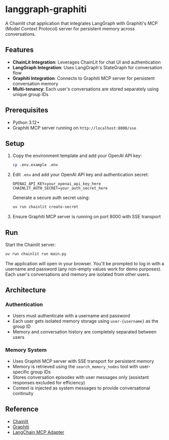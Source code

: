 # langgraph-graphiti

A Chainlit chat application that integrates LangGraph with Graphiti's MCP (Model Context Protocol) server for persistent memory across conversations.

## Features

- **ChainLit Integration**: Leverages ChainLit for chat UI and authentication
- **LangGraph Integration**: Uses LangGraph's StateGraph for conversation flow
- **Graphiti Integration**: Connects to Graphiti MCP server for persistent conversation memory
- **Multi-tenancy**: Each user's conversations are stored separately using unique group IDs

## Prerequisites

- Python 3.12+
- Graphiti MCP server running on `http://localhost:8000/sse`

## Setup

1. Copy the environment template and add your OpenAI API key:
   ```bash
   cp .env.example .env
   ```
   
2. Edit `.env` and add your OpenAI API key and authentication secret:
   ```
   OPENAI_API_KEY=your_openai_api_key_here
   CHAINLIT_AUTH_SECRET=your_auth_secret_here
   ```
   
   Generate a secure auth secret using:
   ```bash
   uv run chainlit create-secret
   ```

3. Ensure Graphiti MCP server is running on port 8000 with SSE transport

## Run

Start the Chainlit server:
```bash
uv run chainlit run main.py
```

The application will open in your browser. You'll be prompted to log in with a username and password (any non-empty values work for demo purposes). Each user's conversations and memory are isolated from other users.

## Architecture

### Authentication
- Users must authenticate with a username and password
- Each user gets isolated memory storage using `user-{username}` as the group ID
- Memory and conversation history are completely separated between users

### Memory System
- Uses Graphiti MCP server with SSE transport for persistent memory
- Memory is retrieved using the `search_memory_nodes` tool with user-specific group IDs
- Stores conversation episodes with user messages only (assistant responses excluded for efficiency)
- Context is injected as system messages to provide conversational continuity

## Reference
- [Chainlit](https://chainlit.io)
- [Graphiti](https://github.com/getzep/graphiti)
- [LangChain MCP Adapter](https://github.com/langchain-ai/langchain-mcp-adapters)
